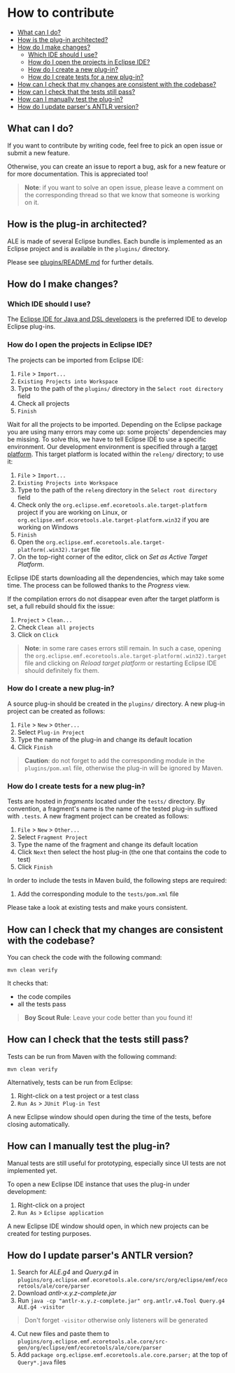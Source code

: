 # How to contribute <!-- omit in toc -->

- [What can I do?](#what-can-i-do)
- [How is the plug-in architected?](#how-is-the-plug-in-architected)
- [How do I make changes?](#how-do-i-make-changes)
  - [Which IDE should I use?](#which-ide-should-i-use)
  - [How do I open the projects in Eclipse IDE?](#how-do-i-open-the-projects-in-eclipse-ide)
  - [How do I create a new plug-in?](#how-do-i-create-a-new-plug-in)
  - [How do I create tests for a new plug-in?](#how-do-i-create-tests-for-a-new-plug-in)
- [How can I check that my changes are consistent with the codebase?](#how-can-i-check-that-my-changes-are-consistent-with-the-codebase)
- [How can I check that the tests still pass?](#how-can-i-check-that-the-tests-still-pass)
- [How can I manually test the plug-in?](#how-can-i-manually-test-the-plug-in)
- [How do I update parser's ANTLR version?](#how-do-i-update-parsers-antlr-version)

## What can I do?

If you want to contribute by writing code, feel free to pick an open issue or submit a new feature.

Otherwise, you can create an issue to report a bug, ask for a new feature or for more documentation. This is appreciated too!

> **Note**: if you want to solve an open issue, please leave a comment on the corresponding thread so that we know that someone is working on it.

## How is the plug-in architected?

ALE is made of several Eclipse bundles. Each bundle is implemented as an Eclipse project and is available in the `plugins/` directory.

Please see [plugins/README.md](plugins/README.md) for further details.

## How do I make changes?

### Which IDE should I use?

The [Eclipse IDE for Java and DSL developers](https://www.eclipse.org/downloads/packages/) is the preferred IDE to develop Eclipse plug-ins.

### How do I open the projects in Eclipse IDE?

The projects can be imported from Eclipse IDE:

1. `File` > `Import...`
2. `Existing Projects into Workspace`
3. Type to the path of the `plugins/` directory in the `Select root directory` field
4. Check all projects
5. `Finish`

Wait for all the projects to be imported. Depending on the Eclipse package you are using many errors may come up: some projects' dependencies may be missing. To solve this, we have to tell Eclipse IDE to use a specific environment. Our development environment is specified through a [target platform](https://www.vogella.com/tutorials/EclipseTargetPlatform/article.html). This target platform is located within the `releng/` directory; to use it:

1. `File` > `Import...`
2. `Existing Projects into Workspace`
3. Type to the path of the `releng` directory in the `Select root directory` field
4. Check only the `org.eclipse.emf.ecoretools.ale.target-platform` project if you are working on Linux, or `org.eclipse.emf.ecoretools.ale.target-platform.win32` if you are working on Windows
5. `Finish`
6. Open the `org.eclipse.emf.ecoretools.ale.target-platform(.win32).target` file
7. On the top-right corner of the editor, click on _Set as Active Target Platform_.

Eclipse IDE starts downloading all the dependencies, which may take some time. The process can be followed thanks to the _Progress_ view.

If the compilation errors do not disappear even after the target platform is set, a full rebuild should fix the issue:
1. `Project` > `Clean...`
2. Check `Clean all projects`
3. Click on `Click`

> **Note**: in some rare cases errors still remain. In such a case, opening the `org.eclipse.emf.ecoretools.ale.target-platform(.win32).target` file and clicking on _Reload target platform_ or restarting Eclipse IDE should definitely fix them.

### How do I create a new plug-in?

A source plug-in should be created in the `plugins/` directory. A new plug-in project can be created as follows:

1. `File` > `New` > `Other...`
2. Select `Plug-in Project`
3. Type the name of the plug-in and change its default location
4. Click `Finish`

> **Caution**: do not forget to add the corresponding module in the `plugins/pom.xml` file, otherwise the plug-in will be ignored by Maven.

### How do I create tests for a new plug-in?

Tests are hosted in _fragments_ located under the `tests/` directory. By convention, a fragment's name is the name of the tested plug-in suffixed with `.tests`. A new fragment project can be created as follows:

1. `File` > `New` > `Other...`
2. Select `Fragment Project`
3. Type the name of the fragment and change its default location
4. Click `Next` then select the host plug-in (the one that contains the code to test)
4. Click `Finish`

In order to include the tests in Maven build, the following steps are required:
1. Add the corresponding module to the `tests/pom.xml` file

Please take a look at existing tests and make yours consistent.

## How can I check that my changes are consistent with the codebase?

You can check the code with the following command:
```
mvn clean verify
```

It checks that:
 - the code compiles
 - all the tests pass

> **Boy Scout Rule**: Leave your code better than you found it!

## How can I check that the tests still pass?

Tests can be run from Maven with the following command:
```
mvn clean verify
```

Alternatively, tests can be run from Eclipse:
1. Right-click on a test project or a test class
2. `Run As` > `JUnit Plug-in Test`

A new Eclipse window should open during the time of the tests, before closing automatically.

## How can I manually test the plug-in?

Manual tests are still useful for prototyping, especially since UI tests are not implemented yet.

To open a new Eclipse IDE instance that uses the plug-in under development:

1. Right-click on a project
2. `Run As` > `Eclipse application`

A new Eclipse IDE window should open, in which new projects can be created for testing purposes.

## How do I update parser's ANTLR version?

1. Search for _ALE.g4_ and _Query.g4_ in `plugins/org.eclipse.emf.ecoretools.ale.core/src/org/eclipse/emf/ecoretools/ale/core/parser`
2. Download _antlr-x.y.z-complete.jar_
3. Run `java -cp "antlr-x.y.z-complete.jar" org.antlr.v4.Tool Query.g4 ALE.g4 -visitor`

> Don't forget `-visitor` otherwise only listeners will be generated

4. Cut new files and paste them to `plugins/org.eclipse.emf.ecoretools.ale.core/src-gen/org/eclipse/emf/ecoretools/ale/core/parser`
5. Add `package org.eclipse.emf.ecoretools.ale.core.parser;` at the top of `Query*.java` files